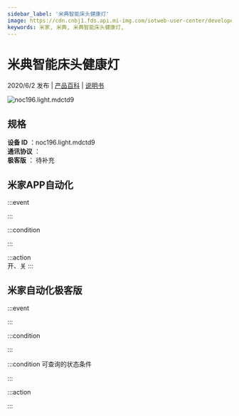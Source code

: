 ```yaml
---
sidebar_label: '米典智能床头健康灯'
image: https://cdn.cnbj1.fds.api.mi-img.com/iotweb-user-center/developer_16788710368068CU4qxPp.png?GalaxyAccessKeyId=AKVGLQWBOVIRQ3XLEW&Expires=9223372036854775807&Signature=tOLMdzT0beb9GLav+DmzAZZGJ+c=
keywords: 米家, 米典, 米典智能床头健康灯, 
---
```

# 米典智能床头健康灯

2020/6/2 发布 | [产品百科](https://home.mi.com/webapp/content/baike/product/index.html?model=noc196.light.mdctd9/) | [说明书](https://home.mi.com/views/introduction.html?model=noc196.light.mdctd9&region=cn)

![noc196.light.mdctd9](https://cdn.cnbj1.fds.api.mi-img.com/iotweb-user-center/developer_16788710368068CU4qxPp.png?GalaxyAccessKeyId=AKVGLQWBOVIRQ3XLEW&Expires=9223372036854775807&Signature=tOLMdzT0beb9GLav+DmzAZZGJ+c=)

## 规格  
> 
**设备 ID** ：noc196.light.mdctd9  
**通讯协议** ：  
**极客版**  ： 待补充 


## 米家APP自动化  

:::event  

:::

:::condition  

:::

:::action   
开、关
:::

## 米家自动化极客版  

:::event  

:::

:::condition  

:::

:::condition 可查询的状态条件  

:::

:::action  

:::

        
